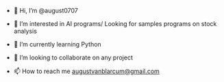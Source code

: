 - 👋 Hi, I’m @august0707
- 👀 I’m interested in AI programs/ Looking for samples programs on stock analysis
- 🌱 I’m currently learning Python

- 💞️ I’m looking to collaborate on any project
- 📫 How to reach me augustvanblarcum@gmail.com

<!---
august0707/august0707 is a ✨ special ✨ repository because its `README.md` (this file) appears on your GitHub profile.
You can click the Preview link to take a look at your changes.
--->
